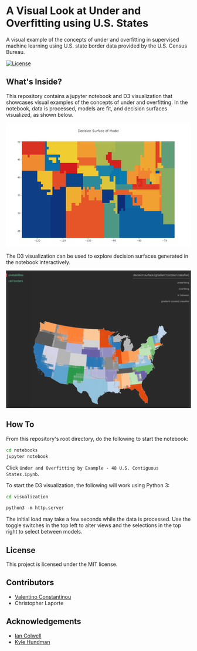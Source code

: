 # A Visual Look at Under and Overfitting using U.S. States

A visual example of the concepts of under and overfitting in supervised
machine learning using U.S. state border data provided by the U.S.
Census Bureau.

[![License](https://img.shields.io/packagist/l/doctrine/orm.svg)](https://opensource.org/licenses/MIT)

## What's Inside?

This repository contains a jupyter notebook and D3 visualization that showcases visual
examples of the concepts of under and overfitting. In the notebook,
data is processed, models are fit, and decision surfaces visualized, as
shown below.

![notebook_surface](images/notebook_surface.png)

The D3 visualization can be used to explore decision surfaces generated in the
notebook interactively.

![visualization_surface](images/visualization_surface.png)

## How To

From this repository's root directory, do the following to start the notebook:

```sh
cd notebooks
jupyter notebook
```

Click `Under and Overfitting by Example - 48 U.S. Contiguous States.ipynb`.

To start the D3 visualization, the following will work using Python 3:

```sh
cd visualization
```
```python
python3 -m http.server
```

The initial load may take a few seconds while the data is processed. Use
the toggle switches in the top left to alter views and the selections in
the top right to select between models.

## License
This project is licensed under the MIT license.

## Contributors

- [Valentino Constantinou](https://github.com/vc1492a)
- Christopher Laporte

## Acknowledgements

- [Ian Colwell](https://github.com/iancolwell)
- [Kyle Hundman](https://github.com/khundman)

